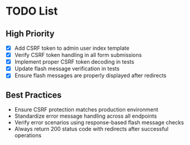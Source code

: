 # TODO List
## High Priority
- [x] Add CSRF token to admin user index template
- [x] Verify CSRF token handling in all form submissions
- [x] Implement proper CSRF token decoding in tests
- [x] Update flash message verification in tests
- [x] Ensure flash messages are properly displayed after redirects

## Best Practices
- Ensure CSRF protection matches production environment
- Standardize error message handling across all endpoints
- Verify error scenarios using response-based flash message checks
- Always return 200 status code with redirects after successful operations

